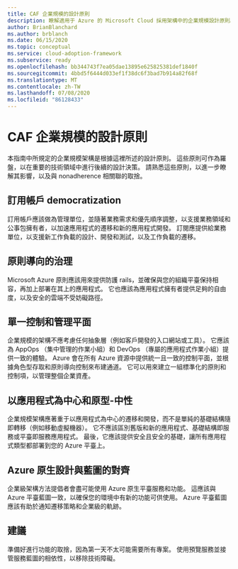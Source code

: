 ```yaml
---
title: CAF 企業規模的設計原則
description: 瞭解適用于 Azure 的 Microsoft Cloud 採用架構中的企業規模設計原則。
author: BrianBlanchard
ms.author: brblanch
ms.date: 06/15/2020
ms.topic: conceptual
ms.service: cloud-adoption-framework
ms.subservice: ready
ms.openlocfilehash: bb344743f7ea05dae13895e625825381def1840f
ms.sourcegitcommit: 4bbd5f6444d033ef1f38dc6f3bad7b914a82f68f
ms.translationtype: MT
ms.contentlocale: zh-TW
ms.lasthandoff: 07/08/2020
ms.locfileid: "86128433"
---
```

# <a name="caf-enterprise-scale-design-principles"></a>CAF 企業規模的設計原則

本指南中所規定的企業規模架構是根據這裡所述的設計原則。 這些原則可作為羅盤，以在重要的技術領域中進行後續的設計決策。 請熟悉這些原則，以進一步瞭解其影響，以及與 nonadherence 相關聯的取捨。

## <a name="subscription-democratization"></a>訂用帳戶 democratization

訂用帳戶應該做為管理單位，並隨著業務需求和優先順序調整，以支援業務領域和公事包擁有者，以加速應用程式的遷移和新的應用程式開發。 訂閱應提供給業務單位，以支援新工作負載的設計、開發和測試，以及工作負載的遷移。

## <a name="policy-driven-governance"></a>原則導向的治理

Microsoft Azure 原則應該用來提供防護 rails，並確保與您的組織平臺保持相容，再加上部署在其上的應用程式。 它也應該為應用程式擁有者提供足夠的自由度，以及安全的雲端不受妨礙路徑。

## <a name="single-control-and-management-plane"></a>單一控制和管理平面

<!-- cSpell:ignore AppOps -->

企業規模的架構不應考慮任何抽象層（例如客戶開發的入口網站或工具）。 它應該為 AppOps （集中管理的作業小組）和 DevOps （專屬的應用程式作業小組）提供一致的體驗。 Azure 會在所有 Azure 資源中提供統一且一致的控制平面，並根據角色型存取和原則導向控制來布建通道。 它可以用來建立一組標準化的原則和控制項，以管理整個企業資產。

## <a name="application-centric-and-archetype-neutral"></a>以應用程式為中心和原型-中性

企業規模架構應著重于以應用程式為中心的遷移和開發，而不是單純的基礎結構隨即轉移（例如移動虛擬機器）。 它不應該區別舊版和新的應用程式、基礎結構即服務或平臺即服務應用程式。 最後，它應該提供安全且安全的基礎，讓所有應用程式類型都部署到您的 Azure 平臺上。

## <a name="aligning-azure-native-design-and-roadmaps"></a>Azure 原生設計與藍圖的對齊

企業級架構方法提倡者會盡可能使用 Azure 原生平臺服務和功能。 這應該與 Azure 平臺藍圖一致，以確保您的環境中有新的功能可供使用。 Azure 平臺藍圖應該有助於通知遷移策略和企業級的軌跡。

## <a name="recommendations"></a>建議

準備好進行功能的取捨，因為第一天不太可能需要所有專案。 使用預覽服務並接管服務藍圖的相依性，以移除技術障礙。
